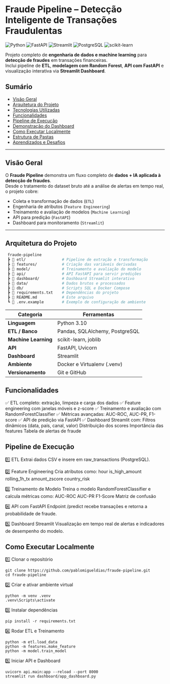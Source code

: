 # Fraude Pipeline – Detecção Inteligente de Transações Fraudulentas

![Python](https://img.shields.io/badge/Python-3.10+-blue?logo=python)
![FastAPI](https://img.shields.io/badge/FastAPI-0.110+-green?logo=fastapi)
![Streamlit](https://img.shields.io/badge/Streamlit-Dashboard-red?logo=streamlit)
![PostgreSQL](https://img.shields.io/badge/PostgreSQL-Database-blue?logo=postgresql)
![scikit-learn](https://img.shields.io/badge/scikit--learn-ML-orange?logo=scikitlearn)

Projeto completo de **engenharia de dados e machine learning** para **detecção de fraudes** em transações financeiras.  
Inclui pipeline de **ETL**, **modelagem com Random Forest**, **API com FastAPI** e visualização interativa via **Streamlit Dashboard**.


## Sumário

- [Visão Geral](#-visão-geral)
- [Arquitetura do Projeto](#-arquitetura-do-projeto)
- [Tecnologias Utilizadas](#-tecnologias-utilizadas)
- [Funcionalidades](#-funcionalidades)
- [Pipeline de Execução](#-pipeline-de-execução)
- [Demonstração do Dashboard](#-demonstração-do-dashboard)
- [Como Executar Localmente](#-como-executar-localmente)
- [Estrutura de Pastas](#-estrutura-de-pastas)
- [Aprendizados e Desafios](#-aprendizados-e-desafios)

---

## Visão Geral

O **Fraude Pipeline** demonstra um fluxo completo de **dados + IA aplicada à detecção de fraudes**.  
Desde o tratamento do dataset bruto até a análise de alertas em tempo real, o projeto cobre:

- Coleta e transformação de dados (`ETL`)
- Engenharia de atributos (`Feature Engineering`)
- Treinamento e avaliação de modelos (`Machine Learning`)
- API para predição (`FastAPI`)
- Dashboard para monitoramento (`Streamlit`)

---

##  Arquitetura do Projeto

```bash
 fraude-pipeline
 ┣ 📂 etl/                # Pipeline de extração e transformação
 ┣ 📂 features/           # Criação das variáveis derivadas
 ┣ 📂 model/              # Treinamento e avaliação do modelo
 ┣ 📂 api/                # API FastAPI para servir predições
 ┣ 📂 dashboard/          # Dashboard Streamlit interativo
 ┣ 📂 data/               # Dados brutos e processados
 ┣ 📂 db/                 # Scripts SQL e Docker Compose
 ┣ 📜 requirements.txt    # Dependências do projeto
 ┣ 📜 README.md           # Este arquivo
 ┗ 📜 .env.example        # Exemplo de configuração de ambiente
```

| Categoria            | Ferramentas                    |
| -------------------- | ------------------------------ |
| **Linguagem**        | Python 3.10                    |
| **ETL / Banco**      | Pandas, SQLAlchemy, PostgreSQL |
| **Machine Learning** | scikit-learn, joblib           |
| **API**              | FastAPI, Uvicorn               |
| **Dashboard**        | Streamlit                      |
| **Ambiente**         | Docker e Virtualenv (.venv)    |
| **Versionamento**    | Git e GitHub                   |


## Funcionalidades

✅ ETL completo: extração, limpeza e carga dos dados
✅ Feature engineering com janelas móveis e z-score
✅ Treinamento e avaliação com RandomForestClassifier
✅ Métricas avançadas: AUC-ROC, AUC-PR, F1-score
✅ API de predição via FastAPI
✅ Dashboard Streamlit com:
Filtros dinâmicos (data, país, canal, valor)
Distribuição dos scores
Importância das features
Tabela de alertas de fraude

 ## Pipeline de Execução

1️⃣ ETL
Extrai dados CSV e insere em raw_transactions (PostgreSQL).

2️⃣ Feature Engineering
Cria atributos como:
hour
is_high_amount
rolling_1h_tx
amount_zscore
country_risk

3️⃣ Treinamento de Modelo
Treina o modelo RandomForestClassifier e calcula métricas como:
AUC-ROC
AUC-PR
F1-Score
Matriz de confusão

4️⃣ API com FastAPI
Endpoint /predict recebe transações e retorna a probabilidade de fraude.

5️⃣ Dashboard Streamlit
Visualização em tempo real de alertas e indicadores de desempenho do modelo.


## Como Executar Localmente

1️⃣ Clonar o repositório
```
git clone https://github.com/pablomigueldias/fraude-pipeline.git
cd fraude-pipeline
```
2️⃣ Criar e ativar ambiente virtual
```
python -m venv .venv
.venv\Scripts\activate
```
3️⃣ Instalar dependências
```
pip install -r requirements.txt
```

4️⃣ Rodar ETL e Treinamento
```
python -m etl.load_data
python -m features.make_feature
python -m model.train_model
```

5️⃣ Iniciar API e Dashboard
```
uvicorn api.main:app --reload --port 8000
streamlit run dashboard/app_dashboard.py
```











